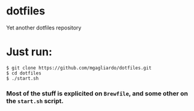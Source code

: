 # dotfiles
Yet another dotfiles repository

# Just run:
```
$ git clone https://github.com/mgagliardo/dotfiles.git
$ cd dotfiles
$ ./start.sh
```

### Most of the stuff is explicited on `Brewfile`, and some other on the `start.sh` script.
